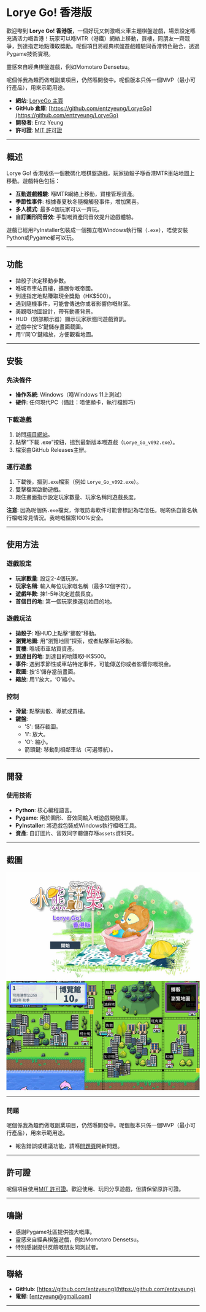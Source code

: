 # Lorye Go! 香港版

歡迎嚟到 **Lorye Go! 香港版**，一個好玩又刺激嘅火車主題棋盤遊戲，場景設定喺充滿活力嘅香港！玩家可以喺MTR（港鐵）網絡上移動，買樓，同朋友一齊競爭，到達指定地點賺取獎勵。呢個項目將經典棋盤遊戲體驗同香港特色融合，透過Pygame技術實現。 

靈感來自經典棋盤遊戲，例如Momotaro Densetsu。

呢個係我為趣而做嘅副業項目，仍然喺開發中。呢個版本只係一個MVP（最小可行產品），用來示範用途。

- **網站**: [LoryeGo 主頁](https://entzyeung.github.io/LoryeGo)
- **GitHub 倉庫**: [https://github.com/entzyeung/LoryeGo](https://github.com/entzyeung/LoryeGo)
- **開發者**: Entz Yeung
- **許可證**: [MIT 許可證](#license)

---

## 概述

Lorye Go! 香港版係一個數碼化嘅棋盤遊戲，玩家拋骰子喺香港MTR車站地圖上移動。遊戲特色包括：
- **互動遊戲體驗**: 喺MTR網絡上移動，買樓管理資產。
- **季節性事件**: 根據春夏秋冬隨機觸發事件，增加驚喜。
- **多人模式**: 最多4個玩家可以一齊玩。
- **自訂圖形同音效**: 手製嘅資產同音效提升遊戲體驗。

遊戲已經用PyInstaller包裝成一個獨立嘅Windows執行檔（`.exe`），唔使安裝Python或Pygame都可以玩。

---

## 功能
- 拋骰子決定移動步數。
- 喺城市車站買樓，擴展你嘅帝國。
- 到達指定地點賺取現金獎勵（HK$500）。
- 遇到隨機事件，可能會傳送你或者影響你嘅財富。
- 美觀嘅地圖設計，帶有動畫背景。
- HUD（頭部顯示器）顯示玩家狀態同遊戲資訊。
- 遊戲中按‘S’鍵儲存畫面截圖。
- 用‘I’同’O’鍵縮放，方便觀看地圖。

---

## 安裝

### 先決條件
- **操作系統**: Windows（喺Windows 11上測試）
- **硬件**: 任何現代PC（備註：唔使顯卡，執行檔輕巧）

### 下載遊戲
1. 訪問[項目網站](https://entzyeung.github.io/LoryeGo/)。
2. 點擊“下載 .exe”按鈕，搵到最新版本嘅遊戲（`Lorye_Go_v092.exe`）。
3. 檔案由GitHub Releases主辦。

### 運行遊戲
1. 下載後，搵到`.exe`檔案（例如 `Lorye_Go_v092.exe`）。
2. 雙擊檔案啟動遊戲。
3. 跟住畫面指示設定玩家數量、玩家名稱同遊戲長度。

**注意**: 因為呢個係`.exe`檔案，你嘅防毒軟件可能會標記為唔信任。呢啲係自簽名執行檔嘅常見情況。我哋嘅檔案100%安全。

---

## 使用方法

### 遊戲設定
- **玩家數量**: 設定2-4個玩家。
- **玩家名稱**: 輸入每位玩家嘅名稱（最多12個字符）。
- **遊戲年數**: 揀1-5年決定遊戲長度。
- **首個目的地**: 第一個玩家揀選初始目的地。

### 遊戲玩法
- **拋骰子**: 喺HUD上點擊“擲骰”移動。
- **瀏覽地圖**: 用“瀏覽地圖”探索，或者點擊車站移動。
- **買樓**: 喺城市車站買資產。
- **到達目的地**: 到達目的地賺取HK$500。
- **事件**: 遇到季節性或車站特定事件，可能傳送你或者影響你嘅現金。
- **截圖**: 按‘S’儲存當前畫面。
- **縮放**: 用‘I’放大，‘O’縮小。

### 控制
- **滑鼠**: 點擊拋骰、導航或買樓。
- **鍵盤**:
  - 'S': 儲存截圖。
  - 'I': 放大。
  - 'O': 縮小。
  - 箭頭鍵: 移動到相鄰車站（可選導航）。

---

## 開發

### 使用技術
- **Python**: 核心編程語言。
- **Pygame**: 用於圖形、音效同輸入嘅遊戲開發庫。
- **PyInstaller**: 將遊戲包裝成Windows執行檔嘅工具。
- **資產**: 自訂圖片、音效同字體儲存喺`assets`資料夾。

---

## 截圖
![遊戲封面](win/screenshots/Lorye_G0_Hong_Kong.png)
![遊戲畫面截圖](win/screenshots/window_screenshot_20250315_071518.jpg)

---

### 問題
呢個係我為趣而做嘅副業項目，仍然喺開發中。呢個版本只係一個MVP（最小可行產品），用來示範用途。

- 報告錯誤或建議功能，請喺[問題頁](https://github.com/entzyeung/LoryeGo/issues)開新問題。

---

## 許可證

呢個項目使用[MIT 許可證](LICENSE)。歡迎使用、玩同分享遊戲，但請保留原許可證。

---

## 鳴謝
- 感謝Pygame社區提供強大嘅庫。
- 靈感來自經典棋盤遊戲，例如Momotaro Densetsu。
- 特別感謝提供反饋嘅朋友同測試者。

---

## 聯絡
- **GitHub**: [https://github.com/entzyeung](https://github.com/entzyeung)
- **電郵**: [entzyeung@gmail.com]

---
